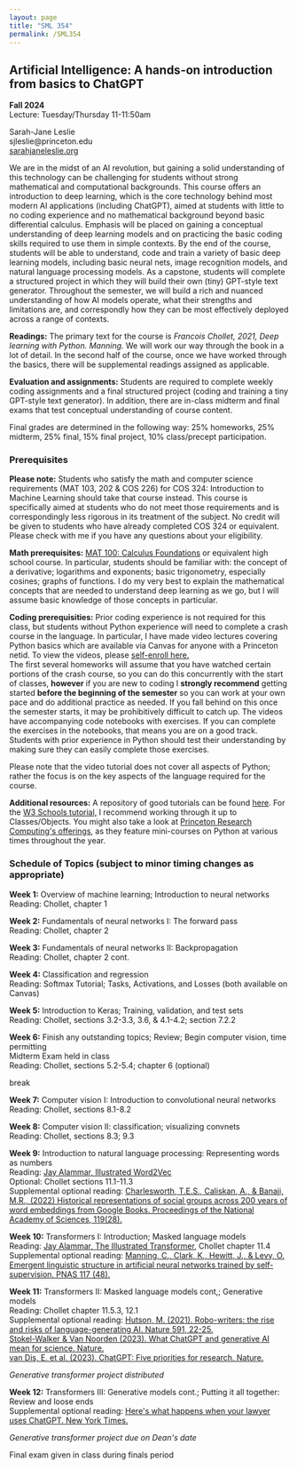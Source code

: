 ```yaml
---
layout: page
title: "SML 354"
permalink: /SML354
---
```




## Artificial Intelligence: A hands-on introduction from basics to ChatGPT

<p><b>Fall 2024</b><br>
Lecture: Tuesday/Thursday 11-11:50am</p>
<p>Sarah-Jane Leslie<br>
sjleslie@princeton.edu<br>
	<a href="https://sarahjaneleslie.org">sarahjaneleslie.org</a></p>

<p>We are in the midst of an AI revolution, but gaining a solid understanding of this technology can be challenging for students without strong mathematical and computational backgrounds. This course offers an introduction to deep learning, which is the core technology behind most modern AI applications (including ChatGPT), aimed at students with little to no coding experience and no mathematical background beyond basic differential calculus. Emphasis will be placed on gaining a conceptual understanding of deep learning models and on practicing the basic coding skills required to use them in simple contexts. By the end of the course, students will be able to understand, code and train a variety of basic deep learning models, including basic neural nets, image recognition models, and natural language processing models. As a capstone, students will complete a structured project in which they will build their own (tiny) GPT-style text generator. Throughout the semester, we will build a rich and nuanced understanding of how AI models operate, what their strengths and limitations are, and correspondly how they can be most effectively deployed across a range of contexts.</p>

<p><b>Readings:</b> The primary text for the course is <em>Francois Chollet, 2021, Deep learning with Python. Manning.</em> We will work our way through the book in a lot of detail. In the second half of the course, once we have worked through the basics, there will be supplemental readings assigned as applicable.</p>

<p><b>Evaluation and assignments:</b> Students are required to complete weekly coding assignments and a final structured  project (coding and training a tiny GPT-style text generator). In addition, there are in-class midterm and final exams that test conceptual understanding of course content.</p> 

<p>Final grades are determined in the following way: 25% homeworks, 25% midterm, 25% final, 15% final project, 10% class/precept participation. </p>

<p><h3>Prerequisites</h3> </p>

<p><b>Please note:</b> Students who satisfy the math and computer science requirements (MAT 103, 202 & COS 226) for COS 324: Introduction to Machine Learning should take that course instead. This course is specifically aimed at students who do not meet those requirements and is correspondingly less rigorous in its treatment of the subject. No credit will be given to students who have already completed COS 324 or equivalent. Please check with me if you have any questions about your eligibility. </p>

<p><b>Math prerequisites:</b> <a href="https://www.math.princeton.edu/undergraduate/placement/mat100">MAT 100: Calculus Foundations</a> or equivalent high school course. In particular, students should be familiar with: the concept of a derivative; logarithms and exponents; basic trigonometry, especially cosines; graphs of functions. I do my very best to explain the mathematical concepts that are needed to understand deep learning as we go, but I will assume basic knowledge of those concepts in particular.</p>

<p><b>Coding prerequisities:</b> Prior coding experience is not required for this class, but students without Python experience will need to complete a crash course in the language. In particular, I have made video lectures covering Python basics which are available via Canvas for anyone with a Princeton netid. To view the videos, please <a href="https://princeton.instructure.com/enroll/KB43PD">self-enroll here.</a><br> The first several homeworks will assume that you have watched certain portions of the crash course, so you can do this concurrently with the start of classes, <b>however</b> if you are new to coding I <b>strongly recommend</b> getting started <b>before the beginning of the semester</b> so you can work at your own pace and do additional practice as needed. If you fall behind on this once the semester starts, it may be prohibitively difficult to catch up. The videos have accompanying code notebooks with exercises. If you can complete the exercises in the notebooks, that means you are on a good track. Students with prior experience in Python should test their understanding by making sure they can easily complete those exercises.</p>

<p>Please note that the video tutorial does not cover all aspects of Python; rather the focus is on the key aspects of the language required for the course.</p>

<p><b>Additional resources:</b> A repository of good tutorials can be found <a href="https://researchcomputing.princeton.edu/external-online-resources/python">here</a>. For the <a href="https://www.w3schools.com/python/">W3 Schools tutorial,</a> I recommend working through it up to Classes/Objects. You might also take a look at <a href="https://researchcomputing.princeton.edu/learn/workshops-live-training">Princeton Research Computing's offerings</a>, as they feature mini-courses on Python at various times throughout the year.</p>


<H3>Schedule of Topics (subject to minor timing changes as appropriate)</H3>

<p><b>Week 1:</b> Overview of machine learning; Introduction to neural networks<br>
Reading: Chollet, chapter 1</p>

<p><b>Week 2:</b> Fundamentals of neural networks I: The forward pass<br>
Reading: Chollet, chapter 2</p>

<p><b>Week 3:</b> Fundamentals of neural networks II: Backpropagation <br>
Reading: Chollet, chapter 2 cont.</p>

<p><b>Week 4:</b>  Classification and regression<br>
Reading: Softmax Tutorial; Tasks, Activations, and Losses (both available on Canvas)</p>

<p><b>Week 5:</b> Introduction to Keras; Training, validation, and test sets<br>
Reading: Chollet, sections 3.2-3.3, 3.6, & 4.1-4.2; section 7.2.2</p>

<p><b>Week 6:</b> Finish any outstanding topics; Review; Begin computer vision, time permitting<br> 
	Midterm Exam held in class<br>
Reading: Chollet, sections 5.2-5.4; chapter 6 (optional) <br></p>


<p>break</p>


<p><b>Week 7:</b> Computer vision I: Introduction to convolutional neural networks<br>
Reading: Chollet, sections 8.1-8.2<br>


<p><b>Week 8:</b> Computer vision II: classification; visualizing convnets<br>
Reading: Chollet, sections 8.3; 9.3<br>


<p><b>Week 9:</b> Introduction to natural language processing: Representing words as numbers<br>
Reading: <a href="http://jalammar.github.io/illustrated-word2vec/">Jay Alammar, Illustrated Word2Vec</a><br> Optional: Chollet sections 11.1-11.3<br>
Supplemental optional reading: <a href="https://tessaescharlesworth.files.wordpress.com/2022/07/charlesworth_hist-embeddings_published.pdf">Charlesworth, T.E.S., Caliskan, A., & Banaji, M.R., (2022) Historical representations of social groups across 200 years of word embeddings from Google Books. Proceedings of the National Academy of Sciences, 119(28).</a><br> 


<p><b>Week 10:</b> Transformers I: Introduction; Masked language models<br>
Reading: <a href="http://jalammar.github.io/illustrated-transformer/">Jay Alammar, The Illustrated Transformer</a>, Chollet chapter 11.4<br>
Supplemental optional reading:
<a href="https://www.pnas.org/doi/10.1073/pnas.1907367117">Manning, C., Clark, K., Hewitt, J., & Levy, O. Emergent linguistic structure in artificial neural networks trained by self-supervision. PNAS 117 (48).</a></p>


<p><b>Week 11:</b> Transformers II: Masked language models cont,; Generative models<br>
Reading: Chollet chapter 11.5.3, 12.1<br>
Supplemental optional reading: 
<a href="https://www.nature.com/articles/d41586-021-00530-0">Hutson, M. (2021). Robo-writers: the rise and risks of language-generating AI. Nature 591, 22-25.</a><br>
<a href="https://www.nature.com/articles/d41586-023-00340-6">Stokel-Walker & Van Noorden (2023). What ChatGPT and generative AI mean for science. Nature.</a><br>
	<a href="https://www.nature.com/articles/d41586-023-00288-7">van Dis, E. et al. (2023). ChatGPT: Five priorities for research. Nature.</a>


<p><em>Generative transformer project distributed</em></p>

<p><b>Week 12:</b> Transformers III: Generative models cont.; Putting it all together: Review and loose ends<br>
	Supplemental optional reading:
<a href="https://www.nytimes.com/2023/05/27/nyregion/avianca-airline-lawsuit-chatgpt.html">Here's what happens when your lawyer uses ChatGPT. New York Times.</a>	
</p></p>

<p><em>Generative transformer project due on Dean's date</em></p>
<p>Final exam given in class during finals period</p>
